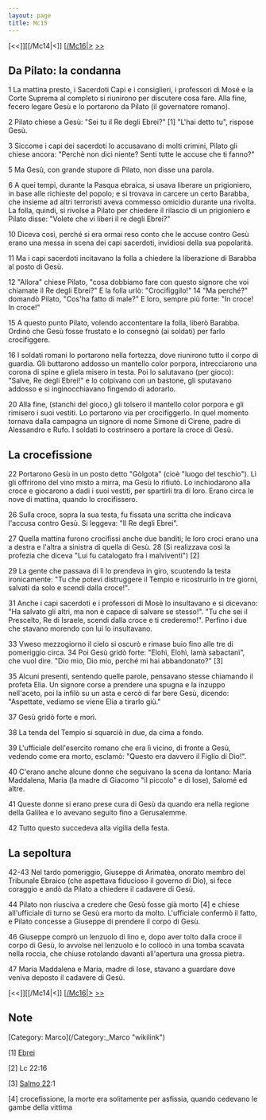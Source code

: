 ```yaml
---
layout: page
title: Mc15
---
```


[<<]][[/Mc14|<]] [[/Mc16|>](/Mc01 "wikilink") [&gt;&gt;](/Lc01 "wikilink")

Da Pilato: la condanna
----------------------

1 La mattina presto, i Sacerdoti Capi e i consiglieri, i professori di Mosé e la Corte Suprema al completo si riunirono per discutere cosa fare. Alla fine, fecero legare Gesù e lo portarono da Pilato (il governatore romano).

2 Pilato chiese a Gesù: "Sei tu il Re degli Ebrei?" [1] "L'hai detto tu", rispose Gesù.

3 Siccome i capi dei sacerdoti lo accusavano di molti crimini, Pilato gli chiese ancora: "Perchè non dici niente? Senti tutte le accuse che ti fanno?"

5 Ma Gesù, con grande stupore di Pilato, non disse una parola.

6 A quei tempi, durante la Pasqua ebraica, si usava liberare un prigioniero, in base alle richieste del popolo; e si trovava in carcere un certo Barabba, che insieme ad altri terroristi aveva commesso omicidio durante una rivolta. La folla, quindi, si rivolse a Pilato per chiedere il rilascio di un prigioniero e Pilato disse: "Volete che vi liberi il re degli Ebrei?"

10 Diceva così, perché si era ormai reso conto che le accuse contro Gesù erano una messa in scena dei capi sacerdoti, invidiosi della sua popolarità.

11 Ma i capi sacerdoti incitavano la folla a chiedere la liberazione di Barabba al posto di Gesù.

12 "Allora" chiese Pilato, "cosa dobbiamo fare con questo signore che voi chiamate il Re degli Ebrei?" E la folla urlò: "Crocifiggilo!" 14 "Ma perché?" domandò Pilato, "Cos'ha fatto di male?" E loro, sempre più forte: "In croce! In croce!"

15 A questo punto Pilato, volendo accontentare la folla, liberò Barabba. Ordinò che Gesù fosse frustato e lo consegnò (ai soldati) per farlo crocifiggere.

16 I soldati romani lo portarono nella fortezza, dove riunirono tutto il corpo di guardia. Gli buttarono addosso un mantello color porpora, intrecciarono una corona di spine e gliela misero in testa. Poi lo salutavano (per gioco): "Salve, Re degli Ebrei!" e lo colpivano con un bastone, gli sputavano addosso e si inginocchiavano fingendo di adorarlo.

20 Alla fine, (stanchi del gioco,) gli tolsero il mantello color porpora e gli rimisero i suoi vestiti. Lo portarono via per crocifiggerlo. In quel momento tornava dalla campagna un signore di nome Simone di Cirene, padre di Alessandro e Rufo. I soldati lo costrinsero a portare la croce di Gesù.

La crocefissione
----------------

22 Portarono Gesù in un posto detto "Gòlgota" (cioè "luogo del teschio"). Lì gli offrirono del vino misto a mirra, ma Gesù lo rifiutò. Lo inchiodarono alla croce e giocarono a dadi i suoi vestiti, per spartirli tra di loro. Erano circa le nove di mattina, quando lo crocifissero.

26 Sulla croce, sopra la sua testa, fu fissata una scritta che indicava l'accusa contro Gesù. Si leggeva: "Il Re degli Ebrei".

27 Quella mattina furono crocifissi anche due banditi; le loro croci erano una a destra e l'altra a sinistra di quella di Gesù. 28 (Si realizzava così la profezia che diceva "Lui fu catalogato fra i malviventi") [2]

29 La gente che passava di lì lo prendeva in giro, scuotendo la testa ironicamente: "Tu che potevi distruggere il Tempio e ricostruirlo in tre giorni, salvati da solo e scendi dalla croce!".

31 Anche i capi sacerdoti e i professori di Mosè lo insultavano e si dicevano: "Ha salvato gli altri, ma non è capace di salvare se stesso!". "Tu che sei il Prescelto, Re di Israele, scendi dalla croce e ti crederemo!". Perfino i due che stavano morendo con lui lo insultavano.

33 Vweso mezzogiorno il cielo si oscurò e rimase buio fino alle tre di pomeriggio circa. 34 Poi Gesù gridò forte: "Elohì, Elohì, lamà sabactanì", che vuol dire. "Dio mio, Dio mio, perché mi hai abbandonato?" [3]

35 Alcuni presenti, sentendo quelle parole, pensavano stesse chiamando il profeta Elia. Un signore corse a prendere una spugna e la inzuppo nell'aceto, poi la infilò su un asta e cercò di far bere Gesù, dicendo: "Aspettate, vediamo se viene Elia a tirarlo giù."

37 Gesù gridò forte e morì.

38 La tenda del Tempio si squarciò in due, da cima a fondo.

39 L'ufficiale dell'esercito romano che era lì vicino, di fronte a Gesù, vedendo come era morto, esclamò: "Questo era davvero il Figlio di Dio!".

40 C'erano anche alcune donne che seguivano la scena da lontano: Maria Maddalena, Maria (la madre di Giacomo "il piccolo" e di Iose), Salomé ed altre.

41 Queste donne si erano prese cura di Gesù da quando era nella regione della Galilea e lo avevano seguito fino a Gerusalemme.

42 Tutto questo succedeva alla vigilia della festa.

La sepoltura
------------

42-43 Nel tardo pomeriggio, Giuseppe di Arimatèa, onorato membro del Tribunale Ebraico (che aspettava fiducioso il governo di Dio), si fece coraggio e andò da Pilato a chiedere il cadavere di Gesù.

44 Pilato non riusciva a credere che Gesù fosse già morto [4] e chiese all'ufficiale di turno se Gesù era morto da molto. L'ufficiale confermò il fatto, e Pilato concesse a Giuseppe di prendere il corpo di Gesù.

46 Giuseppe comprò un lenzuolo di lino e, dopo aver tolto dalla croce il corpo di Gesù, lo avvolse nel lenzuolo e lo collocò in una tomba scavata nella roccia, che chiuse rotolando davanti all'apertura una grossa pietra.

47 Maria Maddalena e Maria, madre di Iose, stavano a guardare dove veniva deposto il cadavere di Gesù.

[<<]][[/Mc14|<]] [[/Mc16|>](/Mc01 "wikilink") [&gt;&gt;](/Lc01 "wikilink")

Note
----

<references>
</references>
[Category: Marco](/Category:_Marco "wikilink")

[1] [Ebrei](/G/Ebrei "wikilink")

[2] Lc 22:16

[3] [Salmo 22](/Salmo_22 "wikilink"):1

[4] crocefissione, la morte era solitamente per asfissia, quando cedevano le gambe della vittima